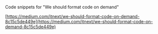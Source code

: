 Code snippets for "We should format code on demand"

[https://medium.com/itnext/we-should-format-code-on-demand-8c15c5de449e](https://medium.com/itnext/we-should-format-code-on-demand-8c15c5de449e)

